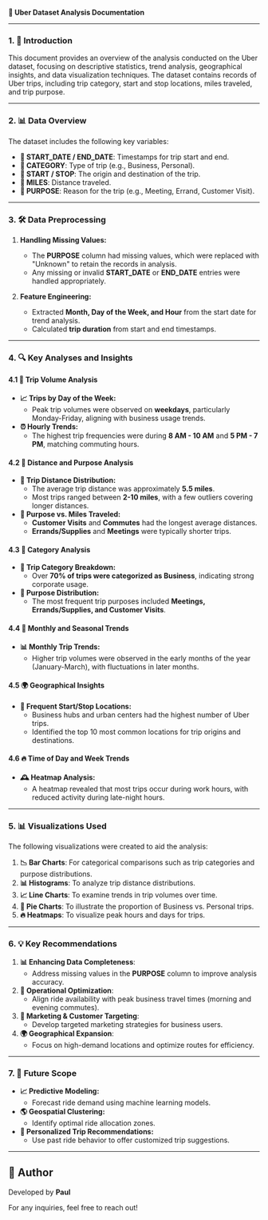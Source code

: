 **🚖 Uber Dataset Analysis Documentation**

---

### **1. 📝 Introduction**
This document provides an overview of the analysis conducted on the Uber dataset, focusing on descriptive statistics, trend analysis, geographical insights, and data visualization techniques. The dataset contains records of Uber trips, including trip category, start and stop locations, miles traveled, and trip purpose.

---

### **2. 📊 Data Overview**
The dataset includes the following key variables:
- **📅 START_DATE / END_DATE**: Timestamps for trip start and end.
- **📌 CATEGORY**: Type of trip (e.g., Business, Personal).
- **📍 START / STOP**: The origin and destination of the trip.
- **🚗 MILES**: Distance traveled.
- **🎯 PURPOSE**: Reason for the trip (e.g., Meeting, Errand, Customer Visit).

---

### **3. 🛠 Data Preprocessing**
1. **Handling Missing Values:**
   - The **PURPOSE** column had missing values, which were replaced with "Unknown" to retain the records in analysis.
   - Any missing or invalid **START_DATE** or **END_DATE** entries were handled appropriately.

2. **Feature Engineering:**
   - Extracted **Month, Day of the Week, and Hour** from the start date for trend analysis.
   - Calculated **trip duration** from start and end timestamps.

---

### **4. 🔍 Key Analyses and Insights**

#### **4.1 📅 Trip Volume Analysis**
- **📈 Trips by Day of the Week:**
  - Peak trip volumes were observed on **weekdays**, particularly Monday-Friday, aligning with business usage trends.
- **⏰ Hourly Trends:**
  - The highest trip frequencies were during **8 AM - 10 AM** and **5 PM - 7 PM**, matching commuting hours.

#### **4.2 🚗 Distance and Purpose Analysis**
- **📏 Trip Distance Distribution:**
  - The average trip distance was approximately **5.5 miles**.
  - Most trips ranged between **2-10 miles**, with a few outliers covering longer distances.
- **🎯 Purpose vs. Miles Traveled:**
  - **Customer Visits** and **Commutes** had the longest average distances.
  - **Errands/Supplies** and **Meetings** were typically shorter trips.

#### **4.3 📌 Category Analysis**
- **🏢 Trip Category Breakdown:**
  - Over **70% of trips were categorized as Business**, indicating strong corporate usage.
- **🎯 Purpose Distribution:**
  - The most frequent trip purposes included **Meetings, Errands/Supplies, and Customer Visits**.

#### **4.4 📆 Monthly and Seasonal Trends**
- **📊 Monthly Trip Trends:**
  - Higher trip volumes were observed in the early months of the year (January-March), with fluctuations in later months.

#### **4.5 🌍 Geographical Insights**
- **📍 Frequent Start/Stop Locations:**
  - Business hubs and urban centers had the highest number of Uber trips.
  - Identified the top 10 most common locations for trip origins and destinations.

#### **4.6 🔥 Time of Day and Week Trends**
- **🕰 Heatmap Analysis:**
  - A heatmap revealed that most trips occur during work hours, with reduced activity during late-night hours.

---

### **5. 📊 Visualizations Used**
The following visualizations were created to aid the analysis:
1. **📉 Bar Charts**: For categorical comparisons such as trip categories and purpose distributions.
2. **📊 Histograms**: To analyze trip distance distributions.
3. **📈 Line Charts**: To examine trends in trip volumes over time.
4. **🥧 Pie Charts**: To illustrate the proportion of Business vs. Personal trips.
5. **🔥 Heatmaps**: To visualize peak hours and days for trips.

---

### **6. 💡 Key Recommendations**
1. **📊 Enhancing Data Completeness**:
   - Address missing values in the **PURPOSE** column to improve analysis accuracy.
2. **🚀 Operational Optimization**:
   - Align ride availability with peak business travel times (morning and evening commutes).
3. **📢 Marketing & Customer Targeting**:
   - Develop targeted marketing strategies for business users.
4. **🌍 Geographical Expansion**:
   - Focus on high-demand locations and optimize routes for efficiency.

---

### **7. 🔮 Future Scope**
- **📈 Predictive Modeling:**
  - Forecast ride demand using machine learning models.
- **🌎 Geospatial Clustering:**
  - Identify optimal ride allocation zones.
- **🧠 Personalized Trip Recommendations:**
  - Use past ride behavior to offer customized trip suggestions.

---
## 📝 Author
Developed by **Paul**

For any inquiries, feel free to reach out!
